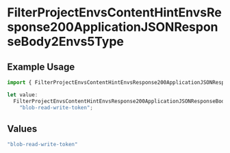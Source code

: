 # FilterProjectEnvsContentHintEnvsResponse200ApplicationJSONResponseBody2Envs5Type

## Example Usage

```typescript
import { FilterProjectEnvsContentHintEnvsResponse200ApplicationJSONResponseBody2Envs5Type } from "@vercel/sdk/models/operations/filterprojectenvs.js";

let value:
  FilterProjectEnvsContentHintEnvsResponse200ApplicationJSONResponseBody2Envs5Type =
    "blob-read-write-token";
```

## Values

```typescript
"blob-read-write-token"
```